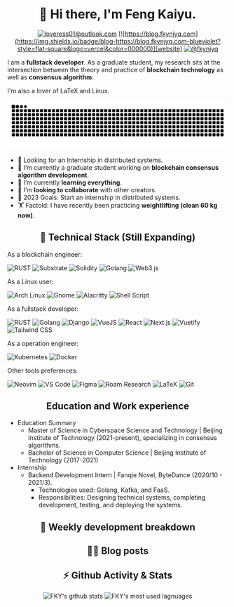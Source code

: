 <div align="center">

# 👋 Hi there, I'm Feng Kaiyu.

[![loveress01@outlook.com](https://img.shields.io/badge/email-loveress01@outlook.com-blueviolet?style=flat-square&logo=microsoft-outlook&color=0078d4)][email]
[![https://blog.fkynjyq.com](https://img.shields.io/badge/blog-https://blog.fkynjyq.com-blueviolet?style=flat-square&logo=vercel&color=000000)][website]
[![@fkynjyq](https://img.shields.io/badge/twitter-@fkynjyq-blueviolet?style=flat-square&logo=twitter&color=1DA1F2)][twitter]

</div>

I am a **fullstack developer**.
As a graduate student, 
my research sits at the intersection between the theory and practice of **blockchain technology** as well as **consensus algorithm**.

I'm also a lover of LaTeX and Linux. 

<picture>
  <source media="(prefers-color-scheme: dark)" srcset="https://github.com/fky2015/fky2015/raw/output/github-snake-dark.svg">
  <source media="(prefers-color-scheme: light)" srcset="https://github.com/fky2015/fky2015/raw/output/github-snake.svg">
  <img alt="snk" src="https://github.com/fky2015/fky2015/raw/output/github-snake.svg">
</picture>

- :telescope: Looking for an Internship in distributed systems.
- :microscope: I’m currently a graduate student working on **blockchain consensus algorithm development**.
- :seedling: I’m currently **learning everything**.
- :handshake:	I’m **looking to collaborate** with other creators.
- :goal_net: 2023 Goals: Start an internship in distributed systems.
- :weight_lifting: Factold: I have recently been practicing **weightlifting (clean 60 kg now)**.

<div align="center">

## 🔧 Technical Stack (Still Expanding)

</div>

As a blockchain engineer:

![RUST](https://img.shields.io/badge/rust-%23000000.svg?&style=flat-square&logo=rust&logoColor=white)
![Substrate](https://img.shields.io/badge/Substrate-%23282828.svg?&style=flat-square&logo=parity-substrate&logoColor=white)
![Solidity](https://img.shields.io/badge/Solidity-%23363636.svg?&style=flat-square&logo=solidity&logoColor=white)
![Golang](https://img.shields.io/badge/Golang-%2300ADD8.svg?&style=flat-square&logo=go&logoColor=white)
![Web3.js](https://img.shields.io/badge/Web3.js-%23F16822.svg?&style=flat-square&logo=web3.js&logoColor=white)

As a Linux user: 

![Arch Linux](https://img.shields.io/badge/Arch%20Linux-%231793D1.svg?&style=flat-square&logo=arch-linux&logoColor=white)
![Gnome](https://img.shields.io/badge/Gnome-%234A86CF.svg?&style=flat-square&logo=gnome&logoColor=white)
![Alacritty](https://img.shields.io/badge/Alacritty-%23F46D01.svg?&style=flat-square&logo=alacritty&logoColor=white)
![Shell Script](https://img.shields.io/badge/shell_script%20-%23121011.svg?&style=flat-square&logo=gnu-bash&logoColor=white)

As a fullstack developer:

![RUST](https://img.shields.io/badge/rust-%23000000.svg?&style=flat-square&logo=rust&logoColor=white)
![Golang](https://img.shields.io/badge/Golang-%2300ADD8.svg?&style=flat-square&logo=go&logoColor=white)
![Django](https://img.shields.io/badge/django%20-%23092E20.svg?&style=flat-square&logo=django&logoColor=white)
![VueJS](https://img.shields.io/badge/vuejs%20-%2335495e.svg?&style=flat-square&logo=vue.js&logoColor=%234FC08D)
![React](https://img.shields.io/badge/react%20-%2320232a.svg?&style=flat-square&logo=react&logoColor=%2361DAFB)
![Next.js](https://img.shields.io/badge/next.js-%23000000.svg?&style=flat-square&logo=next.js&logoColor=white)
![Vuetify](https://img.shields.io/badge/vuetify-%231867c0.svg?&style=flat-square&logo=vuetify&logoColor=white)
![Tailwind CSS](https://img.shields.io/badge/Tailwind%20CSS-%2306B6D4.svg?&style=flat-square&logo=tailwind-css&logoColor=white)

As a operation engineer:

![Kubernetes](https://img.shields.io/badge/Kubernetes-%232496ED.svg?&style=flat-square&logo=kubernetes&logoColor=white)
![Docker](https://img.shields.io/badge/Docker-%232496ED.svg?&style=flat-square&logo=docker&logoColor=white)

Other tools preferences:


![Neovim](https://img.shields.io/badge/Neovim-%2357A143.svg?&style=flat-square&logo=neovim&logoColor=white)
![VS Code](https://img.shields.io/badge/Visual%20Studio%20Code-%23007ACC.svg?&style=flat-square&logo=visual-studio-code&logoColor=white)
![Figma](https://img.shields.io/badge/figma-%23F24E1E.svg?&style=flat-square&logo=figma&logoColor=white)
![Roam Research](https://img.shields.io/badge/Roam%20Research-%23343A40.svg?&style=flat-square&logo=roam-research&logoColor=white)
![LaTeX](https://img.shields.io/badge/latex-%23008080.svg?&style=flat-square&logo=latex&logoColor=white)
![Git](https://img.shields.io/badge/git-%23f05032.svg?&style=flat-square&logo=git&logoColor=white)


<div align="center">

## Education and Work experience

</div>

- Education Summary
  - Master of Science in Cyberspace Science and Technology | Beijing Institute of Technology (2021-present), specializing in consensus algorithms.
  - Bachelor of Science in Computer Science | Beijing Institute of Technology (2017-2021)
- Internship
  - Backend Development Intern | Fanqie Novel, ByteDance (2020/10 - 2021/3).
    - Technologies used: Golang, Kafka, and FaaS.
    - Responsibilities: Designing technical systems, completing development, testing, and deploying the systems.
<!-- Accomplishments -->

<div align="center">

## 🧠 Weekly development breakdown

<!--START_SECTION:waka-->
<!--END_SECTION:waka-->

## ✍🏻 Blog posts

<!-- BLOG-POST-LIST:START -->
<!-- BLOG-POST-LIST:END -->

## ⚡ Github Activity & Stats

<!--START_SECTION:activity-->

![FKY's github stats](https://github-readme-stats-phi-lemon.vercel.app/api?username=fky2015&count_private=true&show_icons=true&title_color=fff&text_color=fff&icon_color=aaa&bg_color=401030,e96443,904e95&hide_rank=true)
![FKY's most used lagnuages](https://github-readme-stats-phi-lemon.vercel.app/api/top-langs/?username=fky2015&layout=compact)

</div>

[website]: https://blog.fkynjyq.com
[twitter]: https://twitter.com/fkynjyq
[email]: mailto:loveress01@outlook.com
